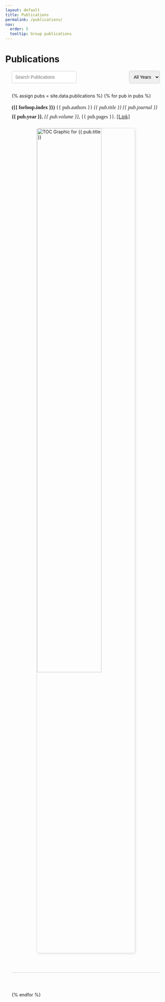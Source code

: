 ```yaml
---
layout: default
title: Publications
permalink: /publications/
nav:
  order: 5
  tooltip: Group publications
---
```


<!-- STYLES -->
<style>
.publication-container {
  max-width: 960px;
  margin: 0 auto;
  padding: 0 20px;
}

.search-filter-container {
  display: flex;
  flex-wrap: wrap;
  justify-content: space-between;
  align-items: center;
  margin-bottom: 30px;
  gap: 10px;
}

.search-box input {
  padding: 10px;
  width: 100%;
  max-width: 250px;
  font-size: 14px;
  border: 1px solid #ccc;
  border-radius: 5px;
}

.filter-dropdown select {
  padding: 10px;
  font-size: 14px;
  border: 1px solid #ccc;
  border-radius: 5px;
}

.publication-entry {
  margin-bottom: 60px;
  border-bottom: 1px solid #ccc;
  padding-bottom: 40px;
}

.publication-citation {
  font-size: 16px;
  line-height: 1.8;
  font-family: "Georgia", serif;
  color: #222;
}

.publication-image {
  display: block;
  margin: 20px auto;
  width: 66%;
  max-width: 640px;
  height: auto;
  border: 1px solid #ddd;
  border-radius: 6px;
  box-shadow: 2px 2px 6px rgba(0,0,0,0.1);
}

.hidden {
  display: none;
}
</style>

<!-- JAVASCRIPT -->
<script>
function filterPublicationsByYear() {
  let year = document.getElementById('yearFilter').value;
  document.querySelectorAll('.publication-entry').forEach(entry => {
    entry.classList.remove('hidden');
    if (year !== 'all' && !entry.classList.contains('y' + year)) {
      entry.classList.add('hidden');
    }
  });
}

function searchPublications() {
  let input = document.getElementById('searchInput').value.toLowerCase();
  document.querySelectorAll('.publication-entry').forEach(entry => {
    const text = entry.textContent.toLowerCase();
    if (text.includes(input)) {
      entry.classList.remove('hidden');
    } else {
      entry.classList.add('hidden');
    }
  });
}
</script>

# Publications

<div class="publication-container">

  <!-- SEARCH + FILTER -->
  <div class="search-filter-container">
    <div class="search-box">
      <input type="text" id="searchInput" placeholder="Search Publications" onkeyup="searchPublications()" />
    </div>
    <div class="filter-dropdown">
      <select id="yearFilter" onchange="filterPublicationsByYear()">
        <option value="all">All Years</option>
        <option value="2025">2025</option>
        <option value="2024">2024</option>
        <option value="2023">2023</option>
        <option value="2022">2022</option>
        <option value="2021">2021</option>
        <option value="2020">2020</option>
        <option value="2019">2019</option>
        <option value="2018">2018</option>
        <option value="2017">2017</option>
        <option value="2016">2016</option>
        <option value="2015">2015</option>
        <option value="2014">2014</option>
        <option value="2012">2012</option>
        <option value="2002">2002</option>
      </select>
    </div>
  </div>

  <!-- PUBLICATIONS: DISPLAY IN ORDER FROM YAML FILE -->
  {% assign pubs = site.data.publications %}
  {% for pub in pubs %}
  <div class="publication-entry y{{ pub.year }} {{ pub.topic }}">
    <div class="publication-citation">
      <strong>({{ forloop.index }})</strong> {{ pub.authors }} <em>{{ pub.title }}</em> <em>{{ pub.journal }}</em> <strong>{{ pub.year }}</strong>, <em>{{ pub.volume }}</em>, {{ pub.pages }}. <a href="{{ pub.link }}" target="_blank">[Link]</a>
    </div>
    <img class="publication-image" src="{{ pub.image }}" alt="TOC Graphic for {{ pub.title }}">
  </div>
  {% endfor %}

</div>
